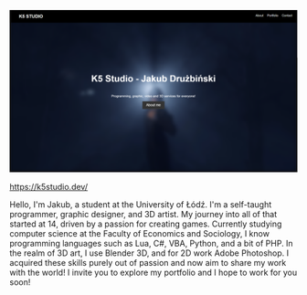 ![Main Page Image](https://github.com/kubadoPL/K5-Studio/blob/main/images/MainPage.png)


https://k5studio.dev/

Hello, I'm Jakub, a student at the University of Łódź. I'm a self-taught programmer, graphic designer, and 3D artist. My journey into all of that started at 14, driven by a passion for creating games. Currently studying computer science at the Faculty of Economics and Sociology, I know programming languages such as Lua, C#, VBA, Python, and a bit of PHP. In the realm of 3D art, I use Blender 3D, and for 2D work Adobe Photoshop. I acquired these skills purely out of passion and now aim to share my work with the world! I invite you to explore my portfolio and I hope to work for you soon!

